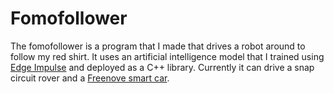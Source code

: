 # Fomofollower

The fomofollower is a program that I made that drives a robot around to follow my red shirt. It uses an artificial intelligence model that I trained using [Edge Impulse](edgeimpulse.com) and deployed as a C++ library. Currently it can drive a snap circuit rover and a [Freenove smart car](github.com/Freenove/Freenove_4WD_Smart_Car_Kit_for_Raspberry_Pi).
